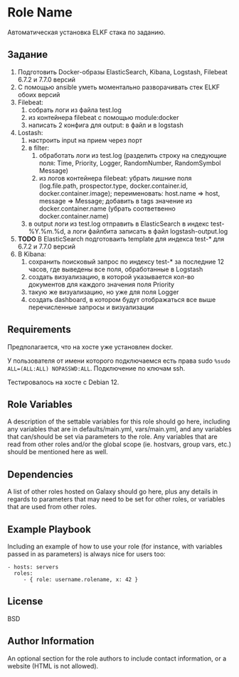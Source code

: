 Role Name
=========

Автоматическая установка ELKF стака по заданию.

Задание
-------

1. Подготовить Docker-образы ElasticSearch, Kibana, Logstash, Filebeat 6.7.2 и 7.7.0 версий
2. С помощью ansible уметь моментально разворачивать стек ELKF обоих версий
3. Filebeat:
   1. собрать логи из файла test.log
   2. из контейнера filebeat с помощью module:docker
   3. написать 2 конфига для output: в файл и в logstash
4. Lostash:
   1. настроить input на прием через порт
   2. в filter:
      1. обработать логи из test.log (разделить строку на следующие поля: Time, Priority, Logger, RandomNumber, RandomSymbol Message)
      2. из логов контейнера filebeat: убрать лишние поля (log.file.path, prospector.type, docker.container.id, docker.container.image); переименовать: host.name => host, message => Message; добавить в tags значение из docker.container.name (убрать соответвенно docker.container.name)
   3. в output логи из test.log отправить в ElasticSearch в индекс test-%Y.%m.%d, а логи файлбита записать в файл logstash-output.log
5. **TODO** В ElasticSearch подготоваить template для индекса test-* для 6.7.2 и 7.7.0 версий
6. В Kibana:
   1. сохранить поисковый запрос по индексу test-* за последние 12 часов, где выведены все поля, обработанные в Logstash
   2. создать визуализацию, в которой указывается кол-во документов для каждого значения поля Priority
   3. такую же визуализацию, но уже для поля Logger
   4. создать dashboard, в котором будут отображаться все выше перечисленные запросы и визуализации

Requirements
------------

Предполагается, что на хосте уже установлен docker.

У пользователя от имени которого подключаемся есть права sudo `%sudo   ALL=(ALL:ALL) NOPASSWD:ALL`. Подключение по ключам ssh.

Тестировалось на хосте с Debian 12.

Role Variables
--------------

A description of the settable variables for this role should go here, including any variables that are in defaults/main.yml, vars/main.yml, and any variables that can/should be set via parameters to the role. Any variables that are read from other roles and/or the global scope (ie. hostvars, group vars, etc.) should be mentioned here as well.

Dependencies
------------

A list of other roles hosted on Galaxy should go here, plus any details in regards to parameters that may need to be set for other roles, or variables that are used from other roles.

Example Playbook
----------------

Including an example of how to use your role (for instance, with variables passed in as parameters) is always nice for users too:

    - hosts: servers
      roles:
         - { role: username.rolename, x: 42 }

License
-------

BSD

Author Information
------------------

An optional section for the role authors to include contact information, or a website (HTML is not allowed).

